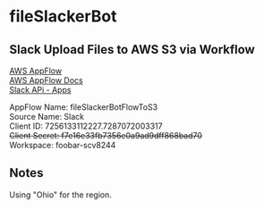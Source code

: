 # fileSlackerBot


## Slack Upload Files to AWS S3 via Workflow

[AWS AppFlow](https://us-east-2.console.aws.amazon.com/appflow/home?region=us-east-2/)  
[AWS AppFlow Docs](https://docs.aws.amazon.com/appflow/latest/userguide/slack.html)  
[Slack APi - Apps](https://api.slack.com/apps/)  

AppFlow Name: fileSlackerBotFlowToS3  
Source Name: Slack  
Client ID: 7256133112227.7287072003317  
~~Client Secret: f7e16e33fb7356e0a9ad9dff868bad70~~  
Workspace: foobar-scv8244  

## Notes
Using "Ohio" for the region.
